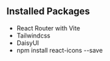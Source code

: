 ## Installed Packages
* React Router with Vite
* Tailwindcss
* DaisyUI
* npm install react-icons --save